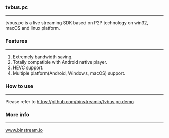 ### tvbus.pc
------
tvbus.pc is a live streaming SDK based on P2P technology on win32, macOS and linux platform.


### Features
------
1. Extremely bandwidth saving.
1. Totally compatible with Android native player.
1. HEVC support.
1. Multiple platform(Android, Windows, macOS) support.


### How to use
-----
Please refer to https://github.com/binstreamio/tvbus.pc.demo


### More info
----
www.binstream.io